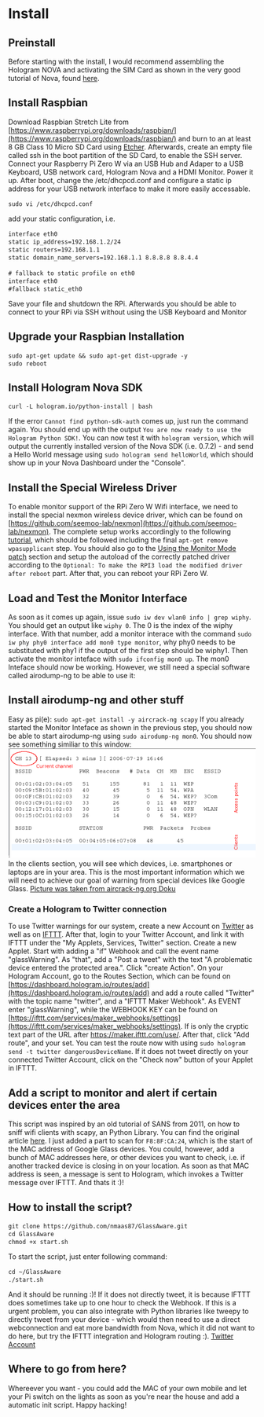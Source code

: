 # Install

## Preinstall
Before starting with the install, I would recommend assembling the Hologram NOVA and activating the SIM Card as shown in the very good tutorial of Nova, found [here](https://hologram.io/docs/reference/nova/user-manual/).

## Install Raspbian
Download Raspbian Stretch Lite from [https://www.raspberrypi.org/downloads/raspbian/](https://www.raspberrypi.org/downloads/raspbian/) and burn to an at least 8 GB Class 10 Micro SD Card using [Etcher](https://etcher.io/). Afterwards, create an empty file called ssh in the boot partition of the SD Card, to enable the SSH server. Connect your Raspberry Pi Zero W via an USB Hub and Adaper to a USB Keyboard,  USB network card, Hologram Nova and a HDMI Monitor. Power it up. After boot, change the /etc/dhcpcd.conf and configure a static ip address for your USB network interface to make it more easily accessable.

```
sudo vi /etc/dhcpcd.conf
```

add your static configuration, i.e.

```
interface eth0
static ip_address=192.168.1.2/24
static routers=192.168.1.1
static domain_name_servers=192.168.1.1 8.8.8.8 8.8.4.4

# fallback to static profile on eth0
interface eth0
#fallback static_eth0
```

Save your file and shutdown the RPi. Afterwards you should be able to connect to your RPi via SSH without using the USB Keyboard and Monitor

## Upgrade your Raspbian Installation
```
sudo apt-get update && sudo apt-get dist-upgrade -y
sudo reboot
```

## Install Hologram Nova SDK
```
curl -L hologram.io/python-install | bash
```

If the error ```Cannot find python-sdk-auth``` comes up, just run the command again. You should end up with the output ```You are now ready to use the Hologram Python SDK!```. You can now test it with ```hologram version```, which will output the currently installed version of the Nova SDK (i.e. 0.7.2) - and send a Hello World message using ```sudo hologram send helloWorld```, which should show up in your Nova Dashboard under the "Console". 

## Install the Special Wireless Driver
To enable monitor support of the RPi Zero W Wifi interface, we need to install the special nexmon wireless device driver, which can be found on [https://github.com/seemoo-lab/nexmon](https://github.com/seemoo-lab/nexmon). The complete setup works accordingly to the following [tutorial](https://github.com/seemoo-lab/nexmon#build-patches-for-bcm43430a1-on-the-rpi3zero-w-using-raspbian-stretch-recommended), which should be followed including the final ```apt-get remove wpasupplicant``` step. You should also go to the [Using the Monitor Mode patch](https://github.com/seemoo-lab/nexmon#using-the-monitor-mode-patch-1) section and setup the autoload of the correctly patched driver according to the ```Optional: To make the RPI3 load the modified driver after reboot``` part. After that, you can reboot your RPi Zero W. 

## Load and Test the Monitor Interface
As soon as it comes up again, issue ```sudo iw dev wlan0 info | grep wiphy```. You should get an output like ```wiphy 0```. The 0 is the index of the wiphy interface. With that number, add a monitor interace with the command ```sudo iw phy phy0 interface add mon0 type monitor```, why phy0 needs to be substituted with phy1 if the output of the first step should be wiphy1. Then activate the monitor inteface with ```sudo ifconfig mon0 up```. The mon0 Inteface should now be working. However, we still need a special software called airodump-ng to be able to use it:

## Install airodump-ng and other stuff
Easy as pi(e): ```sudo apt-get install -y aircrack-ng scapy```
If you already started the Monitor Inteface as shown in the previous step, you should now be able to start airodump-ng using ```sudo airodump-ng mon0```. You should now see something similiar to this window:
![Image of Airodump](newbie_airodump.png)
In the clients section, you will see which devices, i.e. smartphones or laptops are in your area. This is the most important information which we will need to achieve our goal of warning from special devices like Google Glass.
[Picture was taken from aircrack-ng.org Doku](https://www.aircrack-ng.org/doku.php?id=newbie_guide)

### Create a Hologram to Twitter connection
To use Twitter warnings for our system, create a new Account on [Twitter](https://twitter.com/) as well as on [IFTTT](https://ifttt.com). After that, login to your Twitter Account, and link it with IFTTT under the "My Applets, Services, Twitter" section. Create a new Applet. Start with adding a "if" Webhook and call the event name "glassWarning". As "that", add a "Post a tweet" with the text "A problematic device entered the protected area.". Click "create Action". On your Hologram Account, go to the Routes Section, which can be found on [https://dashboard.hologram.io/routes/add](https://dashboard.hologram.io/routes/add) and add a route called "Twitter" with the topic name "twitter", and a "IFTTT Maker Webhook". As EVENT enter "glassWarning", while the WEBHOOK KEY can be found on [https://ifttt.com/services/maker_webhooks/settings](https://ifttt.com/services/maker_webhooks/settings). If is only the cryptic text part of the URL after https://maker.ifttt.com/use/. After that, click "Add route", and your set. You can test the route now with using ```sudo hologram send -t twitter dangerousDeviceName```. If it does not tweet directly on your connected Twitter Account, click on the "Check now" button of your Applet in IFTTT.

## Add a script to monitor and alert if certain devices enter the area
This script was inspired by an old tutorial of SANS from 2011, on how to sniff wifi clients with scapy, an Python Library. You can find the original article [here](https://pen-testing.sans.org/blog/2011/10/13/special-request-wireless-client-sniffing-with-scapy). I just added a part to scan for ```F8:8F:CA:24```, which is the start of the MAC address of Google Glass devices. You could, however, add a bunch of MAC addresses here, or other devices you want to check, i.e. if another tracked device is closing in on your location. As soon as that MAC address is seen, a message is sent to Hologram, which invokes a Twitter message over IFTTT. And thats it :)!

## How to install the script?
```
git clone https://github.com/nmaas87/GlassAware.git
cd GlassAware
chmod +x start.sh
```

To start the script, just enter following command:
```
cd ~/GlassAware
./start.sh
```

And it should be running :)!
If it does not directly tweet, it is because IFTTT does sometimes take up to one hour to check the Webhook. If this is a urgent problem, you can also integrate with Python libraries like tweepy to directly tweet from your device - which would then need to use a direct webconnection and eat more bandwidth from Nova, which it did not want to do here, but try the IFTTT integration and Hologram routing :).
[Twitter Account](https://twitter.com/GlassAware)

## Where to go from here?
Whereever you want - you could add the MAC of your own mobile and let your Pi switch on the lights as soon as you're near the house and add a automatic init script. Happy hacking!
